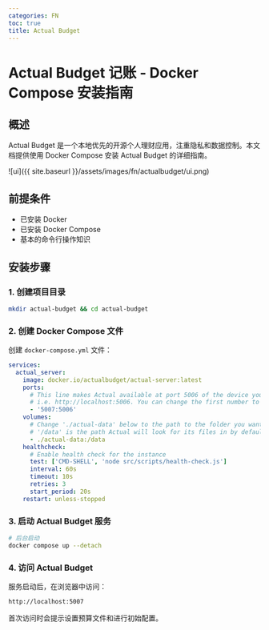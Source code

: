 ```yaml
---
categories: FN
toc: true
title: Actual Budget
---
```




# Actual Budget 记账 - Docker Compose 安装指南

## 概述

Actual Budget 是一个本地优先的开源个人理财应用，注重隐私和数据控制。本文档提供使用 Docker Compose 安装 Actual Budget 的详细指南。

![ui]({{ site.baseurl }}/assets/images/fn/actualbudget/ui.png)

## 前提条件

- 已安装 Docker
- 已安装 Docker Compose
- 基本的命令行操作知识

## 安装步骤

### 1. 创建项目目录

```bash
mkdir actual-budget && cd actual-budget
```



### 2. 创建 Docker Compose 文件

创建 `docker-compose.yml` 文件：

```yaml
services:
  actual_server:
    image: docker.io/actualbudget/actual-server:latest
    ports:
      # This line makes Actual available at port 5006 of the device you run the server on,
      # i.e. http://localhost:5006. You can change the first number to change the port, if you want.
      - '5007:5006'
    volumes:
      # Change './actual-data' below to the path to the folder you want Actual to store its data in on your server.
      # '/data' is the path Actual will look for its files in by default, so leave that as-is.
      - ./actual-data:/data
    healthcheck:
      # Enable health check for the instance
      test: ['CMD-SHELL', 'node src/scripts/health-check.js']
      interval: 60s
      timeout: 10s
      retries: 3
      start_period: 20s
    restart: unless-stopped
```



### 3. 启动 Actual Budget 服务

```bash
# 后台启动
docker compose up --detach
```



### 4. 访问 Actual Budget

服务启动后，在浏览器中访问：

```tex
http://localhost:5007
```



首次访问时会提示设置预算文件和进行初始配置。